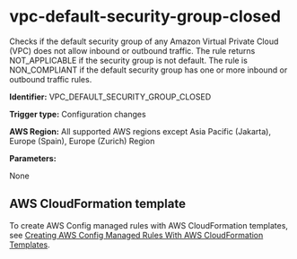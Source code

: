 # vpc\-default\-security\-group\-closed<a name="vpc-default-security-group-closed"></a>

Checks if the default security group of any Amazon Virtual Private Cloud \(VPC\) does not allow inbound or outbound traffic\. The rule returns NOT\_APPLICABLE if the security group is not default\. The rule is NON\_COMPLIANT if the default security group has one or more inbound or outbound traffic rules\.

**Identifier:** VPC\_DEFAULT\_SECURITY\_GROUP\_CLOSED

**Trigger type:** Configuration changes

**AWS Region:** All supported AWS regions except Asia Pacific \(Jakarta\), Europe \(Spain\), Europe \(Zurich\) Region

**Parameters:**

None  

## AWS CloudFormation template<a name="w2aac12c31c27b9d553c15"></a>

To create AWS Config managed rules with AWS CloudFormation templates, see [Creating AWS Config Managed Rules With AWS CloudFormation Templates](aws-config-managed-rules-cloudformation-templates.md)\.